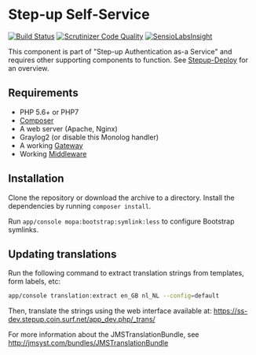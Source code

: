Step-up Self-Service
====================

[![Build Status](https://travis-ci.org/OpenConext/Stepup-SelfService.svg)](https://travis-ci.org/OpenConext/Stepup-SelfService) [![Scrutinizer Code Quality](https://scrutinizer-ci.com/g/OpenConext/Stepup-SelfService/badges/quality-score.png?b=develop)](https://scrutinizer-ci.com/g/OpenConext/Stepup-SelfService/?branch=develop) [![SensioLabsInsight](https://insight.sensiolabs.com/projects/d3edfdf9-2619-49d2-8f6f-cacc5492ce83/mini.png)](https://insight.sensiolabs.com/projects/d3edfdf9-2619-49d2-8f6f-cacc5492ce83)

This component is part of "Step-up Authentication as-a Service" and requires other supporting components to function. See [Stepup-Deploy](https://github.com/OpenConext/Stepup-Deploy) for an overview.

## Requirements

 * PHP 5.6+ or PHP7
 * [Composer](https://getcomposer.org/)
 * A web server (Apache, Nginx)
 * Graylog2 (or disable this Monolog handler)
 * A working [Gateway](https://github.com/OpenConext/Stepup-Gateway)
 * Working [Middleware](https://github.com/OpenConext/Stepup-Middleware)

## Installation

Clone the repository or download the archive to a directory. Install the dependencies by running `composer install`.

Run `app/console mopa:bootstrap:symlink:less` to configure Bootstrap symlinks.

## Updating translations

Run the following command to extract translation strings from templates, form labels, etc:

```bash
app/console translation:extract en_GB nl_NL --config=default
```

Then, translate the strings using the web interface available at: https://ss-dev.stepup.coin.surf.net/app_dev.php/_trans/

For more information about the JMSTranslationBundle, see http://jmsyst.com/bundles/JMSTranslationBundle
